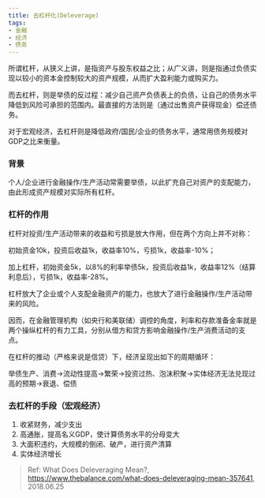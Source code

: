 ```yaml
---
title: 去杠杆化(Deleverage)
tags:
- 金融
- 经济
- 债务
---
```


所谓杠杆，从狭义上讲，是指资产与股东权益之比；从广义讲，则是指通过负债实现以较小的资本金控制较大的资产规模，从而扩大盈利能力或购买力。

而去杠杆，则是举债的反过程：减少自己资产负债表上的负债，让自己的债务水平降低到风险可承担的范围内。最直接的方法则是（通过出售资产获得现金）偿还债务。

对于宏观经济，去杠杆则是降低政府/国民/企业的债务水平，通常用债务规模对GDP之比来衡量。

<!-- more -->

### 背景

个人/企业进行金融操作/生产活动常需要举债，以此扩充自己对资产的支配能力，由此形成资产规模对实际所有杠杆。


### 杠杆的作用

杠杆对投资/生产活动带来的收益和亏损是放大作用，但在两个方向上并不对称：

初始资金10k，投资后收益1k，收益率10%，亏损1k，收益率-10%；

加上杠杆，初始资金5k，以8%的利率举债5k，投资后收益1k，收益率12%（结算利息后），亏损1k，收益率-28%。

杠杆放大了企业或个人支配金融资产的能力，也放大了进行金融操作/生产活动带来的风险。

因而，在金融管理机构（如央行和美联储）调控的角度，利率和存款准备金率就是两个操纵杠杆的有力工具，分别从借方和贷方影响金融操作/生产消费活动的支点。

在杠杆的推动（严格来说是信贷）下，经济呈现出如下的周期循环：

举债生产、消费->流动性提高->繁荣->投资过热、泡沫积聚->实体经济无法兑现过高的预期->衰退、偿债

### 去杠杆的手段（宏观经济）

1. 收紧财务，减少支出
2. 高通胀，提高名义GDP，使计算债务水平的分母变大
3. 大面积违约，大规模的倒闭、破产，进行资产清算
4. 实体经济增长


> Ref:
> What Does Deleveraging Mean?, https://www.thebalance.com/what-does-deleveraging-mean-357641, 2018.06.25